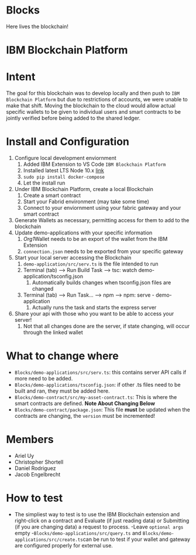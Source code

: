 # Blocks
 Here lives the blockchain!
 
# **IBM Blockchain Platform**
  
# Intent
The goal for this blockchain was to develop locally and then push to `IBM Blockchain Platform` but due to restrictions of accounts, we were unable to make that shift. Moving the blockchain to the cloud would allow actual specific wallets to be given to individual users and smart contracts to be jointly verified before being added to the shared ledger. 

# Install and Configuration
1. Configure local development enviornment 
   1. Added IBM Extension to VS Code `IBM Blockchain Platform`
   2. Installed latest LTS Node 10.x [link](https://nodejs.org/download/release/v10.21.0/)
   3. `sudo pip install docker-compose`
   4. Let the install run
2. Under IBM Blockchain Platform, create a local Blockchain
   1. Create a smart contract
   2. Start your Fabrid environment (may take some time)
   3. Connect to your enviornment using your fabric gateway and your smart contract 
3. Generate Wallets as necessary, permitting access for them to add to the blockchain 
4. Update demo-applications with your specific information 
   1. *Org1*Wallet needs to be an export of the wallet from the IBM Extension 
   2. `connection.json` needs to be exported from your specific gateway 
4. Start your local server accessing the Blockchain
   1. `demo-application/src/serv.ts` is the file intended to run 
   2. Terminal (tab) --> Run Build Task --> tsc: watch demo-application/tsconfig.json
      1. Automatically builds changes when tsconfig.json files are changed 
   3. Terminal (tab) --> Run Task... --> npm --> npm: serve - demo-application 
      1. Actually runs the task and starts the express server
5. Share your api with those who you want to be able to access your server!
   1. Not that all changes done are the server, if state changing, will occur through the linked wallet 

# What to change where 
- `Blocks/demo-applications/src/serv.ts`: this contains server API calls if more need to be added. 
- `Blocks/demo-applications/tsconfig.json`: if other .ts files need to be built and ran, they must be added here. 
- `Blocks/demo-contract/src/my-asset-contract.ts`: This is where the smart contracts are defined. **Note About Changing Below**
- `Blocks/demo-contract/package.json`: This file **must** be updated when the contracts are changing, the `version` must be incremented!

# Members
- Ariel Uy 
- Christopher Shortell
- Daniel Rodriguez 
- Jacob Engelbrecht 
# How to test
- The simpliest way to test is to use the IBM Blockchain extension and right-click on a contract and Evaluate (if just reading data) or Submitting (if you are changing data) a request to process. 
   -Leave `optional args` empty 
-`Blocks/demo-applications/src/query.ts` and `Blocks/demo-applications/src/create.ts`can be run to test if your wallet and gateway are configured properly for external use. 
